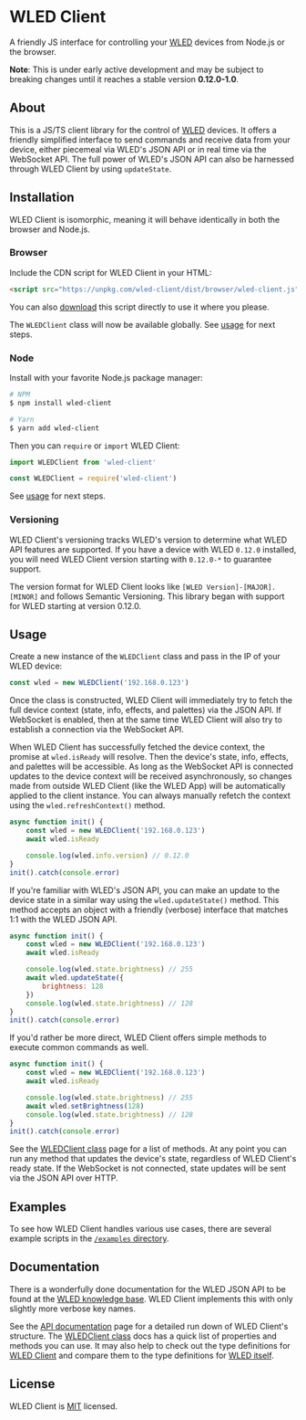 # WLED Client

A friendly JS interface for controlling your [WLED](https://github.com/Aircoookie/WLED) devices from Node.js or the browser.

**Note**: This is under early active development and may be subject to breaking changes until it reaches a stable version **0.12.0-1.0**.

## About

This is a JS/TS client library for the control of [WLED](https://github.com/Aircoookie/WLED) devices. It offers a friendly simplified interface to send commands and receive data from your device, either piecemeal via WLED's JSON API or in real time via the WebSocket API. The full power of WLED's JSON API can also be harnessed through WLED Client by using `updateState`.

## Installation
WLED Client is isomorphic, meaning it will behave identically in both the browser and Node.js.
### Browser
Include the CDN script for WLED Client in your HTML:

```html
<script src="https://unpkg.com/wled-client/dist/browser/wled-client.js"></script>
```

You can also [download](https://unpkg.com/wled-client/dist/browser/wled-client.js) this script directly to use it where you please.

The `WLEDClient` class will now be available globally. See [usage](#usage) for next steps.

### Node
Install with your favorite Node.js package manager:

```bash
# NPM
$ npm install wled-client

# Yarn
$ yarn add wled-client
```

Then you can `require` or `import` WLED Client:

```ts
import WLEDClient from 'wled-client'
```
```js
const WLEDClient = require('wled-client')
```

See [usage](#usage) for next steps.

### Versioning

WLED Client's versioning tracks WLED's version to determine what WLED API features are supported. If you have a device with WLED `0.12.0` installed, you will need WLED Client version starting with `0.12.0-*` to guarantee support.

The version format for WLED Client looks like `[WLED Version]-[MAJOR].[MINOR]` and follows Semantic Versioning. This library began with support for WLED starting at version 0.12.0.

## Usage

Create a new instance of the `WLEDClient` class and pass in the IP of your WLED device:

```js
const wled = new WLEDClient('192.168.0.123')
```

Once the class is constructed, WLED Client will immediately try to fetch the full device context (state, info, effects, and palettes) via the JSON API. If WebSocket is enabled, then at the same time WLED Client will also try to establish a connection via the WebSocket API.

When WLED Client has successfully fetched the device context, the promise at `wled.isReady` will resolve. Then the device's state, info, effects, and palettes will be accessible. As long as the WebSocket API is connected updates to the device context will be received asynchronously, so changes made from outside WLED Client (like the WLED App) will be automatically applied to the client instance. You can always manually refetch the context using the `wled.refreshContext()` method.

```js
async function init() {
	const wled = new WLEDClient('192.168.0.123')
	await wled.isReady

	console.log(wled.info.version) // 0.12.0
}
init().catch(console.error)
```

If you're familiar with WLED's JSON API, you can make an update to the device state in a similar way using the `wled.updateState()` method. This method accepts an object with a friendly (verbose) interface that matches 1:1 with the WLED JSON API.

```js
async function init() {
	const wled = new WLEDClient('192.168.0.123')
	await wled.isReady

	console.log(wled.state.brightness) // 255
	await wled.updateState({
		brightness: 128
	})
	console.log(wled.state.brightness) // 128
}
init().catch(console.error)
```

If you'd rather be more direct, WLED Client offers simple methods to execute common commands as well.

```js
async function init() {
	const wled = new WLEDClient('192.168.0.123')
	await wled.isReady

	console.log(wled.state.brightness) // 255
	await wled.setBrightness(128)
	console.log(wled.state.brightness) // 128
}
init().catch(console.error)
```

See the [WLEDClient class](https://shiftlimits.github.io/wled-client/classes/client.WLEDClient.html) page for a list of methods. At any point you can run any method that updates the device's state, regardless of WLED Client's ready state. If the WebSocket is not connected, state updates will be sent via the JSON API over HTTP.

## Examples

To see how WLED Client handles various use cases, there are several example scripts in the [`/examples` directory](https://github.com/ShiftLimits/wled-client/tree/main/examples).

## Documentation

There is a wonderfully done documentation for the WLED JSON API to be found at the [WLED knowledge base](https://kno.wled.ge/interfaces/json-api/). WLED Client implements this with only slightly more verbose key names. 

See the [API documentation](https://shiftlimits.github.io/wled-client/) page for a detailed run down of WLED Client's structure. The [WLEDClient class](https://shiftlimits.github.io/wled-client/classes/client.WLEDClient.html) docs has a quick list of properties and methods you can use. It may also help to check out the type definitions for [WLED Client](https://github.com/ShiftLimits/wled-client/blob/main/src/types.client.ts) and compare them to the type definitions for [WLED itself](https://github.com/ShiftLimits/wled-client/blob/main/src/types.wled.ts).

## License

WLED Client is [MIT](LICENSE) licensed.
